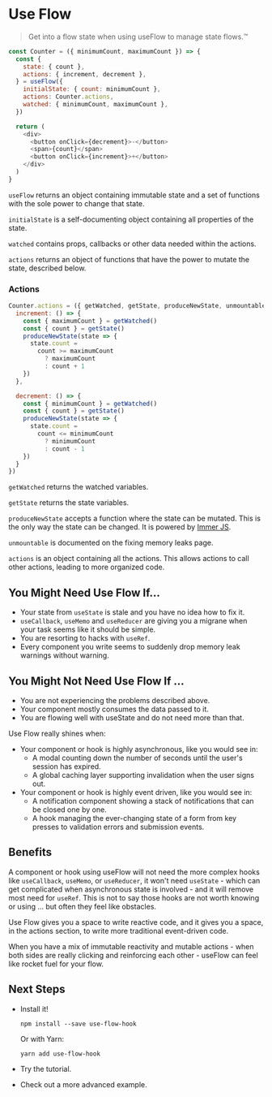 # Use Flow

> Get into a flow state when using useFlow to manage state flows.™️

```js
const Counter = ({ minimumCount, maximumCount }) => {
  const {
    state: { count },
    actions: { increment, decrement },
  } = useFlow({
    initialState: { count: minimumCount },
    actions: Counter.actions,
    watched: { minimumCount, maximumCount },
  })

  return (
    <div>
      <button onClick={decrement}>-</button>
      <span>{count}</span>
      <button onClick={increment}>+</button>
    </div>
  )
}
```

`useFlow` returns an object containing immutable state and a set of functions with the sole power to change that state.

`initialState` is a self-documenting object containing all properties of the state.

`watched` contains props, callbacks or other data needed within the actions.

`actions` returns an object of functions that have the power to mutate the state, described below.

### **Actions**

```js
Counter.actions = ({ getWatched, getState, produceNewState, unmountable, actions }) => ({
  increment: () => {
    const { maximumCount } = getWatched()
    const { count } = getState()
    produceNewState(state => {
      state.count = 
        count >= maximumCount 
          ? maximumCount
          : count + 1
    })
  },

  decrement: () => {
    const { minimumCount } = getWatched()
    const { count } = getState()
    produceNewState(state => {
      state.count = 
        count <= minimumCount 
          ? minimumCount
          : count - 1
    })
  }
})
```

`getWatched` returns the watched variables.

`getState` returns the state variables.

`produceNewState` accepts a function where the state can be mutated. This is the only way the state can be changed. It is powered by [Immer JS](https://immerjs.github.io/immer/docs/introduction).

`unmountable` is documented on the fixing memory leaks page.

`actions` is an object containing all the actions. This allows actions to call other actions, leading to more organized code.

## You Might Need Use Flow If...

- Your state from `useState` is stale and you have no idea how to fix it.
- `useCallback`, `useMemo` and `useReducer` are giving you a migrane when your task seems like it should be simple.
- You are resorting to hacks with `useRef`.
- Every component you write seems to suddenly drop memory leak warnings without warning.

## You Might Not Need Use Flow If ...

- You are not experiencing the problems described above.
- Your component mostly consumes the data passed to it.
- You are flowing well with useState and do not need more than that.

Use Flow really shines when:

- Your component or hook is highly asynchronous, like you would see in:
  - A modal counting down the number of seconds until the user's session has expired.
  - A global caching layer supporting invalidation when the user signs out.
- Your component or hook is highly event driven, like you would see in:
  - A notification component showing a stack of notifications that can be closed one by one.
  - A hook managing the ever-changing state of a form from key presses to validation errors and submission events.

## Benefits

A component or hook using useFlow will not need the more complex hooks like `useCallback`, `useMemo`, or `useReducer`, it won't need `useState` - which can get complicated when asynchronous state is involved - and it will remove most need for `useRef`. This is not to say those hooks are not worth knowing or using ... but often they feel like obstacles.

Use Flow gives you a space to write reactive code, and it gives you a space, in the actions section, to write more traditional event-driven code.

When you have a mix of immutable reactivity and mutable actions - when both sides are really clicking and reinforcing each other - useFlow can feel like rocket fuel for your flow.

## Next Steps

- Install it!
  ```
  npm install --save use-flow-hook
  ```

  Or with Yarn:

  ```
  yarn add use-flow-hook
  ```

- Try the tutorial.
- Check out a more advanced example.